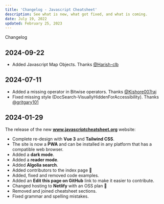 ```yaml
---
title: 'Changelog - Javascript Cheatsheet'
description: See what is new, what got fixed, and what is coming.
date: July 19, 2022
updated: February 25, 2023
---
```


<base-title :title="frontmatter.title" :description="frontmatter.description">
Changelog
</base-title>

## 2024-09-22

- Added Javascript Map Objects. Thanks [@Harish-clb](https://github.com/Harish-clb)

## 2024-07-11

- Added a missing operator in Bitwise operators. Thanks [@Kishore007raj](https://github.com/Kishore007raj)
- Fixed missing style (DocSearch-VisuallyHiddenForAccessibility). Thanks [@gritgary101](https://github.com/gritgary101)

## 2024-01-29

The release of the new **www.javascriptcheatsheet.org** website:

- Complete re-design with **Vue 3** and **Tailwind CSS**.
- The site is now a **PWA** and can be installed in any platform that has a compatible web browser.
- Added a **dark mode**.
- Added a **reader mode**.
- Added **Algolia search**.
- Added contributors to the index page 🥰
- Added, fixed and removed code examples.
- Added an **Edit this page on GitHub** link to make it easier to contribute.
- Changed hosting to **Netlify** with an OSS plan 🎉
- Removed and joined cheatsheet sections.
- Fixed grammar and spelling mistakes.
